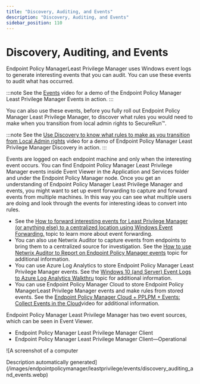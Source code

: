 ```yaml
---
title: "Discovery, Auditing, and Events"
description: "Discovery, Auditing, and Events"
sidebar_position: 110
---
```


# Discovery, Auditing, and Events

Endpoint Policy ManagerLeast Privilege Manager uses Windows event logs to generate interesting
events that you can audit. You can use these events to audit what has occurred.

:::note
See the [Events](/docs/endpointpolicymanager/components/endpointprivilegemanager/videolearningcenter/eventing/events.md) video for a demo of the Endpoint
Policy Manager Least Privilege Manager Events in action.
:::


You can also use these events, before you fully roll out Endpoint Policy Manager Least Privilege
Manager, to discover what rules you would need to make when you transition from local admin rights
to SecureRun™.

:::note
See the
[Use Discovery to know what rules to make as you transition from Local Admin rights](/docs/endpointpolicymanager/components/endpointprivilegemanager/videolearningcenter/eventing/discovery.md)
video for a demo of Endpoint Policy Manager Least Privilege Manager Discovery in action.
:::


Events are logged on each endpoint machine and only when the interesting event occurs. You can find
Endpoint Policy Manager Least Privilege Manager events inside Event Viewer in the Application and
Services folder and under the Endpoint Policy Manager node. Once you get an understanding of
Endpoint Policy Manager Least Privilege Manager and events, you might want to set up event
forwarding to capture and forward events from multiple machines. In this way you can see what
multiple users are doing and look through the events for interesting ideas to convert into rules.

- See the
  [How to forward interesting events for Least Privilege Manager (or anything else) to a centralized location using Windows Event Forwarding.](/docs/endpointpolicymanager/components/endpointprivilegemanager/knowledgebase/eventing/windowseventforwarding.md)
  topic to learn more about event forwarding.
- You can also use Netwrix Auditor to capture events from endpoints to bring them to a centralized
  source for investigation. See the
  [How to use Netwrix Auditor to Report on Endpoint Policy Manager events](/docs/endpointpolicymanager/components/endpointprivilegemanager/knowledgebase/eventing/reports.md)
  topic for additional information.
- You can use Azure Log Analytics to store Endpoint Policy Manager Least Privilege Manager events.
  See the
  [Windows 10 (and Server) Event Logs to Azure Log Analytics Walkthru](/docs/endpointpolicymanager/gettingstarted/misc/knowledgebase/tipstricksandfaqs/eventlogs.md)
  topic for additional information.
- You can use Endpoint Policy Manager Cloud to store Endpoint Policy ManagerLeast Privilege Manager
  events and make rules from stored events. See the
  [Endpoint Policy Manager Cloud + PPLPM + Events: Collect Events in the Cloud](/docs/endpointpolicymanager/components/endpointprivilegemanager/videolearningcenter/eventing/cloudevents.md)video
  for additional information.

Endpoint Policy Manager Least Privilege Manager has two event sources, which can be seen in Event
Viewer.

- Endpoint Policy Manager Least Privilege Manager Client
- Endpoint Policy Manager Least Privilege Manager Client—Operational

![A screenshot of a computer

Description automatically
generated](/images/endpointpolicymanager/leastprivilege/events/discovery_auditing_and_events.webp)
